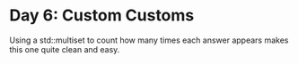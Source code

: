 # Day 6: Custom Customs

Using a std::multiset to count how many times each answer appears makes this one quite clean and easy.